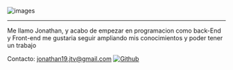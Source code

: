 ![images](https://github.com/user-attachments/assets/63f7d81e-b8d7-4495-a3c0-5d13c430edfd)

---
Me llamo Jonathan, y acabo de empezar en programacion como back-End y Front-end me gustaria seguir ampliando mis conocimientos y poder tener un trabajo

Contacto:
jonathan19.jtv@gmail.com
 <a href='https://github.com/shivamkapasia0' target="_blank"><img alt='Github' src='https://img.shields.io/badge/github-100000?style=for-the-badge&logo=Github&logoColor=white&labelColor=black&color=black'/></a>
